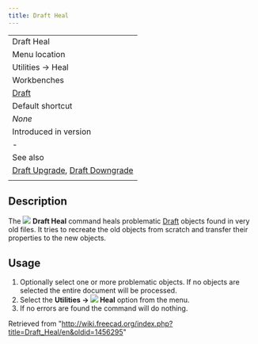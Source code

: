 ```yaml
---
title: Draft Heal
---
```


|                                                                                                        |
| ------------------------------------------------------------------------------------------------------ |
| Draft Heal                                                                                             |
| Menu location                                                                                          |
| Utilities → Heal                                                                                       |
| Workbenches                                                                                            |
| [Draft](/Draft_Workbench "Draft Workbench")                                                            |
| Default shortcut                                                                                       |
| _None_                                                                                                 |
| Introduced in version                                                                                  |
| -                                                                                                      |
| See also                                                                                               |
| [Draft Upgrade](/Draft_Upgrade "Draft Upgrade"), [Draft Downgrade](/Draft_Downgrade "Draft Downgrade") |
|                                                                                                        |

## Description

The ![](/images/Draft_Heal.svg) **Draft Heal** command heals problematic [Draft](/Draft_Workbench "Draft Workbench") objects found in very old files. It tries to recreate the old objects from scratch and transfer their properties to the new objects.

## Usage

1. Optionally select one or more problematic objects. If no objects are selected the entire document will be processed.
2. Select the **Utilities → ![](/images/Draft_Heal.svg) Heal** option from the menu.
3. If no errors are found the command will do nothing.

Retrieved from "<http://wiki.freecad.org/index.php?title=Draft_Heal/en&oldid=1456295>"
